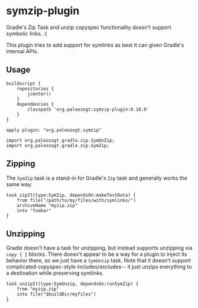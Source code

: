 # symzip-plugin
Gradle's Zip Task and unzip copyspec functionality doesn't support symbolic links.  :(

This plugin tries to add support for symlinks as best it can given Gradle's internal APIs.

## Usage

```
buildscript {
    repositories {
        jcenter()
    }
    dependencies {
        classpath 'org.paleozogt:symzip-plugin:0.10.0'
    }
}

apply plugin: "org.paleozogt.symzip"

import org.paleozogt.gradle.zip.SymUnZip;
import org.paleozogt.gradle.zip.SymZip;

```

## Zipping

The `SymZip` task is a stand-in for Gradle's `Zip` task and generally works the same way:

```
task zipIt(type:SymZip, dependsOn:makeTestData) {
    from file("/path/to/my/files/with/symlinks/")
    archiveName "myzip.zip"
    into "foobar"
}
```

## Unzipping

Gradle doesn't have a task for unzipping, but instead supports unzipping via ```copy { }``` blocks.
There doesn't appear to be a way for a plugin to inject its behavior there, so we just have a ```SymUnzip``` task.
Note that it doesn't support complicated copyspec-style includes/excludes-- it just unzips everything to a destination while preserving symlinks.


```
task unzipIt(type:SymUnzip, dependsOn:runSymZip) {
    from "myzip.zip"
    into file("$buildDir/myfiles")
}
```
